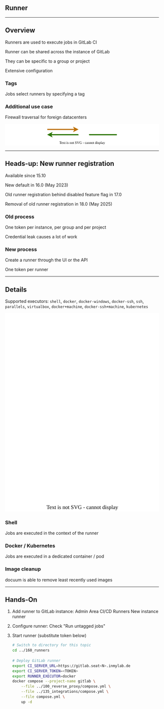 <!-- .slide: id="gitlab_runner" class="vertical-center" -->

<i class="fa-duotone fa-person-running fa-8x" style="float: right; color: grey;"></i>

## Runner

---

## Overview

<i class="fa-duotone fa-person-running fa-4x" style="float: right;"></i>

Runners [](https://docs.gitlab.com/runner/) are used to execute jobs in GitLab CI

Runner can be shared across the instance of GitLab

They can be specific to a group or project

Extensive configuration [](https://docs.gitlab.com/runner/configuration/advanced-configuration.html)

### Tags

Jobs select runners by specifying a tag

### Additional use case

Firewall traversal for foreign datacenters

![](150_gitlab/160_runner/firewall.drawio.svg) <!-- .element: style="width: 50%;" -->

---

## Heads-up: New runner registration

<i class="fa-duotone fa-person-running fa-4x" style="float: right;"></i>

Available since 15.10 [](https://docs.gitlab.com/ee/architecture/blueprints/runner_tokens/)

New default in 16.0 (May 2023)

Old runner registration behind disabled feature flag in 17.0

Removal of old runner registration in 18.0 (May 2025)

### Old process

One token per instance, per group and per project

Credential leak causes a lot of work

### New process [](https://docs.gitlab.com/ee/ci/runners/new_creation_workflow.html)

Create a runner through the UI [](https://docs.gitlab.com/ee/ci/runners/runners_scope.html) or the API [](https://docs.gitlab.com/ee/api/users.html#create-a-runner-linked-to-a-user)

One token per runner

---

## Details

<i class="fa-duotone fa-person-running fa-4x" style="float: right;"></i>

Supported executors: `shell`, `docker`, `docker-windows`, `docker-ssh`, `ssh`, `parallels`, `virtualbox`, `docker+machine`, `docker-ssh+machine`, `kubernetes`

![](150_gitlab/160_runner/runner.drawio.svg) <!-- .element: style="float: right; width: 30%;" -->

### Shell

Jobs are executed in the context of the runner

### Docker / Kubernetes

Jobs are executed in a dedicated container / pod

### Image cleanup

docuum [](https://github.com/stepchowfun/docuum) is able to remove least recently used images

---

## Hands-On

1. Add runner to GitLab instance: Admin Area <i class="fa-regular fa-arrow-right"></i> CI/CD <i class="fa-regular fa-arrow-right"></i> Runners <i class="fa-regular fa-arrow-right"></i> New instance runner

1. Configure runner: Check "Run untagged jobs"

1. Start runner (substitute token below)

    ```bash
    # Switch to directory for this topic
    cd ../160_runners

    # Deploy GitLab runner
    export CI_SERVER_URL=https://gitlab.seat<N>.inmylab.de
    export CI_SERVER_TOKEN=<TOKEN>
    export RUNNER_EXECUTOR=docker
    docker compose --project-name gitlab \
        --file ../100_reverse_proxy/compose.yml \
        --file ../135_integrations/compose.yml \
        --file compose.yml \
        up -d
    ```

    <!-- .element: style="width: 35em;" -->
